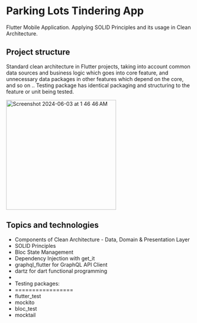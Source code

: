 # Parking Lots Tindering App

Flutter Mobile Application. Applying SOLID Principles and its usage in Clean Architecture.

## Project structure

Standard clean architecture in Flutter projects, taking into account common data sources and business logic which goes into core feature, and unnecessary data packages in other features which depend on the core, and so on ..
Testing package has identical packaging and structuring to the feature or unit being tested.

<img width="297" alt="Screenshot 2024-06-03 at 1 46 46 AM" src="https://github.com/AdxTD/Parking-Lots-Tindering-App/assets/98523571/c888fb8e-a5d0-4072-b579-e3b61c52c13e">


## Topics and technologies

* Components of Clean Architecture - Data, Domain & Presentation Layer
* SOLID Principles
* Bloc State Management
* Dependency Injection with get_it
* graphql_flutter for GraphQL API Client
* dartz for dart functional programming
* 
* Testing packages:
* =================
* flutter_test
* mockito
* bloc_test
* mocktail

